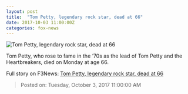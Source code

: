 ```yaml
---
layout: post
title:  "Tom Petty, legendary rock star, dead at 66"
date: 2017-10-03 11:00:00Z
categories: fox-news
---
```


![Tom Petty, legendary rock star, dead at 66](http://a57.foxnews.com/images.foxnews.com/content/fox-news/entertainment/2017/10/03/legendary-rock-star-tom-petty-dead-at-66/_jcr_content/article-text/article-par-4/inline_spotlight_ima/image.img.jpg/612/344/1507029991171.jpg?ve=1&tl=1)

Tom Petty, who rose to fame in the ‘70s as the lead of Tom Petty and the Heartbreakers, died on Monday at age 66.


Full story on F3News: [Tom Petty, legendary rock star, dead at 66](http://www.f3nws.com/n/tSgVSB)

> Posted on: Tuesday, October 3, 2017 11:00:00 AM
